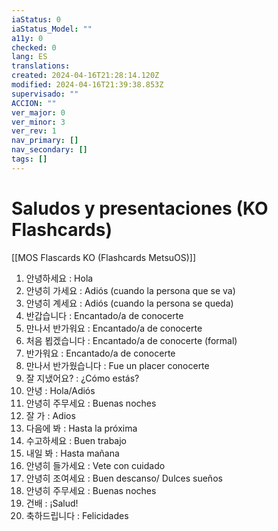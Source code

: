 ```yaml
---
iaStatus: 0
iaStatus_Model: ""
a11y: 0
checked: 0
lang: ES
translations: 
created: 2024-04-16T21:28:14.120Z
modified: 2024-04-16T21:39:38.853Z
supervisado: ""
ACCION: ""
ver_major: 0
ver_minor: 3
ver_rev: 1
nav_primary: []
nav_secondary: []
tags: []
---
```

# Saludos y presentaciones (KO Flashcards)

[[MOS Flascards KO (Flashcards MetsuOS)]]

1. 안녕하세요 : Hola
2. 안녕히 가세요 : Adiós (cuando la persona que se va)
3. 안녕히 계세요 : Adiós (cuando la persona se queda)
4. 반갑습니다 : Encantado/a de conocerte
5. 만나서 반가워요 : Encantado/a de conocerte
6. 처음 뵙겠습니다 : Encantado/a de conocerte (formal)
7. 반가워요 : Encantado/a de conocerte
8. 만나서 반가웠습니다 : Fue un placer conocerte
9. 잘 지냈어요? : ¿Cómo estás?
10. 안녕 : Hola/Adiós
11. 안녕히 주무세요 : Buenas noches
12. 잘 가 : Adios
13. 다음에 봐 : Hasta la próxima
14. 수고하세요 : Buen trabajo
15. 내일 봐 : Hasta mañana
16. 안녕히 들가세요 : Vete con cuidado
17. 안녕히 조여세요 : Buen descanso/ Dulces sueños
18. 안녕히 주무세요 : Buenas noches
19. 건배 : ¡Salud!
20. 축하드립니다 : Felicidades
